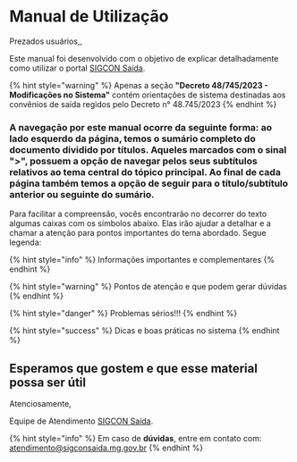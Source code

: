 # Manual de Utilização

Prezados usuários,,

Este manual foi desenvolvido com o objetivo de explicar detalhadamente como utilizar o portal [SIGCON Saída](https://sigconsaida.mg.gov.br/).&#x20;

{% hint style="warning" %}
Apenas a seção **"Decreto 48/745/2023 - Modificações no Sistema"** contém orientações de sistema destinadas aos convênios de saída regidos pelo Decreto n° 48.745/2023
{% endhint %}

### A navegação por este manual ocorre da seguinte forma: ao lado esquerdo da página, temos o sumário completo do documento dividido por títulos. Aqueles marcados com o sinal ">", possuem a opção de navegar pelos seus subtítulos relativos ao tema central do tópico principal. Ao final de cada página também temos a opção de seguir para o título/subtítulo anterior ou seguinte do sumário.

Para facilitar a compreensão, vocês encontrarão no decorrer do texto algumas caixas com os símbolos abaixo. Elas irão ajudar a detalhar e a chamar a atenção para pontos importantes do tema abordado. Segue legenda:

{% hint style="info" %}
Informações importantes e complementares
{% endhint %}

{% hint style="warning" %}
Pontos de atenção e que podem gerar dúvidas
{% endhint %}

{% hint style="danger" %}
Problemas sérios!!!
{% endhint %}

{% hint style="success" %}
Dicas e boas práticas no sistema
{% endhint %}

## Esperamos que gostem e que esse material possa ser útil

Atenciosamente,&#x20;

Equipe de Atendimento [SIGCON Saída](https://sigconsaida.mg.gov.br/).

{% hint style="info" %}
Em caso de **dúvidas**, entre em contato com: [atendimento@sigconsaida.mg.gov.br](mailto:%20atendimento@sigconsaida.mg.gov.br)&#x20;
{% endhint %}
